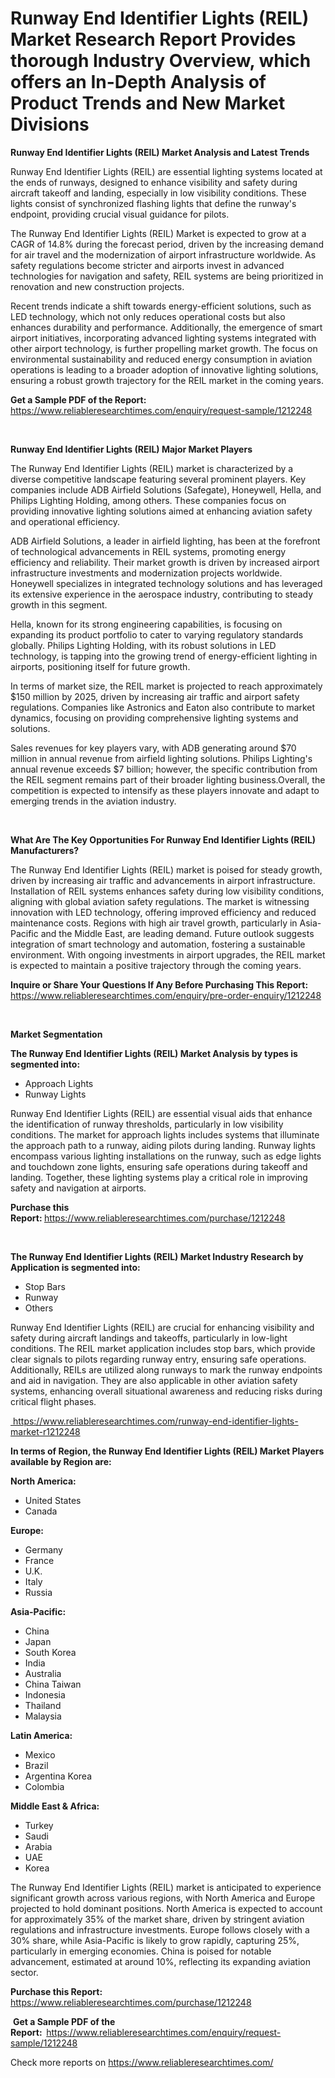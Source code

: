 <p><h1>Runway End Identifier Lights (REIL) Market Research Report Provides thorough Industry Overview, which offers an In-Depth Analysis of Product Trends and New Market Divisions</h1></p><p><strong>Runway End Identifier Lights (REIL) Market Analysis and Latest Trends</strong></p>
<p><p>Runway End Identifier Lights (REIL) are essential lighting systems located at the ends of runways, designed to enhance visibility and safety during aircraft takeoff and landing, especially in low visibility conditions. These lights consist of synchronized flashing lights that define the runway's endpoint, providing crucial visual guidance for pilots.</p><p>The Runway End Identifier Lights (REIL) Market is expected to grow at a CAGR of 14.8% during the forecast period, driven by the increasing demand for air travel and the modernization of airport infrastructure worldwide. As safety regulations become stricter and airports invest in advanced technologies for navigation and safety, REIL systems are being prioritized in renovation and new construction projects. </p><p>Recent trends indicate a shift towards energy-efficient solutions, such as LED technology, which not only reduces operational costs but also enhances durability and performance. Additionally, the emergence of smart airport initiatives, incorporating advanced lighting systems integrated with other airport technology, is further propelling market growth. The focus on environmental sustainability and reduced energy consumption in aviation operations is leading to a broader adoption of innovative lighting solutions, ensuring a robust growth trajectory for the REIL market in the coming years.</p></p>
<p><strong>Get a Sample PDF of the Report:&nbsp;</strong> <a href="https://www.reliableresearchtimes.com/enquiry/request-sample/1212248?utm_campaign=3581&utm_medium=2&utm_source=Github&utm_content=ia&utm_term=24032025&utm_id=runway-end-identifier-lights-reil">https://www.reliableresearchtimes.com/enquiry/request-sample/1212248</a></p>
<p>&nbsp;</p>
<p><strong>Runway End Identifier Lights (REIL) Major Market Players</strong></p>
<p><p>The Runway End Identifier Lights (REIL) market is characterized by a diverse competitive landscape featuring several prominent players. Key companies include ADB Airfield Solutions (Safegate), Honeywell, Hella, and Philips Lighting Holding, among others. These companies focus on providing innovative lighting solutions aimed at enhancing aviation safety and operational efficiency.</p><p>ADB Airfield Solutions, a leader in airfield lighting, has been at the forefront of technological advancements in REIL systems, promoting energy efficiency and reliability. Their market growth is driven by increased airport infrastructure investments and modernization projects worldwide. Honeywell specializes in integrated technology solutions and has leveraged its extensive experience in the aerospace industry, contributing to steady growth in this segment.</p><p>Hella, known for its strong engineering capabilities, is focusing on expanding its product portfolio to cater to varying regulatory standards globally. Philips Lighting Holding, with its robust solutions in LED technology, is tapping into the growing trend of energy-efficient lighting in airports, positioning itself for future growth.</p><p>In terms of market size, the REIL market is projected to reach approximately $150 million by 2025, driven by increasing air traffic and airport safety regulations. Companies like Astronics and Eaton also contribute to market dynamics, focusing on providing comprehensive lighting systems and solutions.</p><p>Sales revenues for key players vary, with ADB generating around $70 million in annual revenue from airfield lighting solutions. Philips Lighting's annual revenue exceeds $7 billion; however, the specific contribution from the REIL segment remains part of their broader lighting business.Overall, the competition is expected to intensify as these players innovate and adapt to emerging trends in the aviation industry.</p></p>
<p>&nbsp;</p>
<p><strong>What Are The Key Opportunities For Runway End Identifier Lights (REIL) Manufacturers?</strong></p>
<p><p>The Runway End Identifier Lights (REIL) market is poised for steady growth, driven by increasing air traffic and advancements in airport infrastructure. Installation of REIL systems enhances safety during low visibility conditions, aligning with global aviation safety regulations. The market is witnessing innovation with LED technology, offering improved efficiency and reduced maintenance costs. Regions with high air travel growth, particularly in Asia-Pacific and the Middle East, are leading demand. Future outlook suggests integration of smart technology and automation, fostering a sustainable environment. With ongoing investments in airport upgrades, the REIL market is expected to maintain a positive trajectory through the coming years.</p></p>
<p><strong>Inquire or Share Your Questions If Any Before Purchasing This Report:</strong> <a href="https://www.reliableresearchtimes.com/enquiry/pre-order-enquiry/1212248?utm_campaign=3581&utm_medium=2&utm_source=Github&utm_content=ia&utm_term=24032025&utm_id=runway-end-identifier-lights-reil">https://www.reliableresearchtimes.com/enquiry/pre-order-enquiry/1212248</a></p>
<p>&nbsp;</p>
<p><strong>Market Segmentation</strong></p>
<p><strong>The Runway End Identifier Lights (REIL) Market Analysis by types is segmented into:</strong></p>
<p><ul><li>Approach Lights</li><li>Runway Lights</li></ul></p>
<p><p>Runway End Identifier Lights (REIL) are essential visual aids that enhance the identification of runway thresholds, particularly in low visibility conditions. The market for approach lights includes systems that illuminate the approach path to a runway, aiding pilots during landing. Runway lights encompass various lighting installations on the runway, such as edge lights and touchdown zone lights, ensuring safe operations during takeoff and landing. Together, these lighting systems play a critical role in improving safety and navigation at airports.</p></p>
<p><strong>Purchase this Report:&nbsp;</strong><a href="https://www.reliableresearchtimes.com/purchase/1212248?utm_campaign=3581&utm_medium=2&utm_source=Github&utm_content=ia&utm_term=24032025&utm_id=runway-end-identifier-lights-reil">https://www.reliableresearchtimes.com/purchase/1212248</a></p>
<p>&nbsp;</p>
<p><strong>The Runway End Identifier Lights (REIL) Market Industry Research by Application is segmented into:</strong></p>
<p><ul><li>Stop Bars</li><li>Runway</li><li>Others</li></ul></p>
<p><p>Runway End Identifier Lights (REIL) are crucial for enhancing visibility and safety during aircraft landings and takeoffs, particularly in low-light conditions. The REIL market application includes stop bars, which provide clear signals to pilots regarding runway entry, ensuring safe operations. Additionally, REILs are utilized along runways to mark the runway endpoints and aid in navigation. They are also applicable in other aviation safety systems, enhancing overall situational awareness and reducing risks during critical flight phases.</p></p>
<p><a href="https://www.reliableresearchtimes.com/runway-end-identifier-lights-market-r1212248?utm_campaign=3581&utm_medium=2&utm_source=Github&utm_content=ia&utm_term=24032025&utm_id=runway-end-identifier-lights-reil">&nbsp;https://www.reliableresearchtimes.com/runway-end-identifier-lights-market-r1212248</a></p>
<p><strong>In terms of Region, the Runway End Identifier Lights (REIL) Market Players available by Region are:</strong></p>
<p>
    <p> <strong> North America: </strong>
        <ul>
            <li>United States</li>
            <li>Canada</li>
        </ul>
        </p> 
    <p> <strong> Europe: </strong>
        <ul>
            <li>Germany</li>
            <li>France</li>
            <li>U.K.</li>
            <li>Italy</li>
            <li>Russia</li>
        </ul>
        </p> 
    <p> <strong> Asia-Pacific: </strong>
        <ul>
            <li>China</li>
            <li>Japan</li>
            <li>South Korea</li>
            <li>India</li>
            <li>Australia</li>
            <li>China Taiwan</li>
            <li>Indonesia</li>
            <li>Thailand</li>
            <li>Malaysia</li>
        </ul>
        </p> 
    <p> <strong> Latin America: </strong>
        <ul>
            <li>Mexico</li>
            <li>Brazil</li>
            <li>Argentina Korea</li>
            <li>Colombia</li>
        </ul>
        </p> 
    <p> <strong> Middle East & Africa: </strong>
        <ul>
            <li>Turkey</li>
            <li>Saudi</li>
            <li>Arabia</li>
            <li>UAE</li>
            <li>Korea</li>
        </ul>
    </p>
    </p>
<p><p>The Runway End Identifier Lights (REIL) market is anticipated to experience significant growth across various regions, with North America and Europe projected to hold dominant positions. North America is expected to account for approximately 35% of the market share, driven by stringent aviation regulations and infrastructure investments. Europe follows closely with a 30% share, while Asia-Pacific is likely to grow rapidly, capturing 25%, particularly in emerging economies. China is poised for notable advancement, estimated at around 10%, reflecting its expanding aviation sector.</p></p>
<p><strong>Purchase this Report: </strong><a href="https://www.reliableresearchtimes.com/purchase/1212248?utm_campaign=3581&utm_medium=2&utm_source=Github&utm_content=ia&utm_term=24032025&utm_id=runway-end-identifier-lights-reil">https://www.reliableresearchtimes.com/purchase/1212248</a></p>
<p>&nbsp;<strong>Get a Sample PDF of the Report:&nbsp;&nbsp;</strong><a href="https://www.reliableresearchtimes.com/enquiry/request-sample/1212248?utm_campaign=3581&utm_medium=2&utm_source=Github&utm_content=ia&utm_term=24032025&utm_id=runway-end-identifier-lights-reil">https://www.reliableresearchtimes.com/enquiry/request-sample/1212248</a></p>
<p><strong></strong></p>
<p>Check more reports on <a href="https://www.reliableresearchtimes.com/?utm_campaign=3581&utm_medium=2&utm_source=Github&utm_content=ia&utm_term=24032025&utm_id=runway-end-identifier-lights-reil">https://www.reliableresearchtimes.com/</a></p>